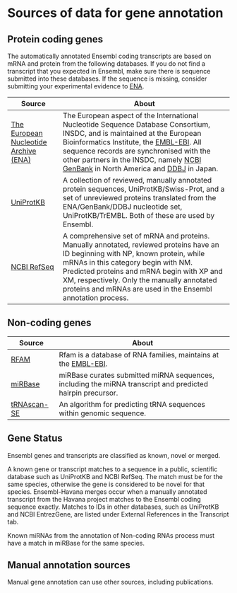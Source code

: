 # Sources of data for gene annotation

## Protein coding genes

The automatically annotated Ensembl coding transcripts are based on mRNA and protein from the following databases. If you do not find a transcript that you expected in Ensembl, make sure there is sequence submitted into these databases. If the sequence is missing, consider submitting your experimental evidence to [ENA](http://www.ebi.ac.uk/ena).


| Source | About |
| --- | --- |
| [The European Nucleotide Archive (ENA)](http://www.ebi.ac.uk/ena) | The European aspect of the International Nucleotide Sequence Database Consortium, INSDC, and is maintained at the European Bioinformatics Institute, the [EMBL-EBI](http://www.ebi.ac.uk/). All sequence records are synchronised with the other partners in the INSDC, namely [NCBI GenBank](https://www.ncbi.nlm.nih.gov/genbank/) in North America and [DDBJ](http://www.ddbj.nig.ac.jp/) in Japan.|
| [UniProtKB](http://www.uniprot.org/) | A collection of reviewed, manually annotated protein sequences, UniProtKB/Swiss-Prot, and a set of unreviewed proteins translated from the ENA/GenBank/DDBJ nucleotide set, UniProtKB/TrEMBL. Both of these are used by Ensembl. |
| [NCBI RefSeq](http://www.ncbi.nlm.nih.gov/RefSeq/) | A comprehensive set of mRNA and proteins. Manually annotated, reviewed proteins have an ID beginning with NP, known protein, while mRNAs in this category begin with NM. Predicted proteins and mRNA begin with XP and XM, respectively. Only the manually annotated proteins and mRNAs are used in the Ensembl annotation process. |

## Non-coding genes

| Source | About |
| --- | --- |
| [RFAM](http://rfam.xfam.org/) | Rfam is a database of RNA families, maintains at the [EMBL-EBI](http://www.ebi.ac.uk/). |
| [miRBase](http://www.mirbase.org/) | miRBase curates submitted miRNA sequences, including the miRNA transcript and predicted hairpin precursor. |
| [tRNAscan-SE](http://lowelab.ucsc.edu/tRNAscan-SE/) | An algorithm for predicting tRNA sequences within genomic sequence. |

## Gene Status

Ensembl genes and transcripts are classified as known, novel or merged.

A known gene or transcript matches to a sequence in a public, scientific database such as UniProtKB and NCBI RefSeq. The match must be for the same species, otherwise the gene is considered to be novel for that species. Ensembl-Havana merges occur when a manually annotated transcript from the Havana project matches to the Ensembl coding sequence exactly. Matches to IDs in other databases, such as UniProtKB and NCBI EntrezGene, are listed under External References in the Transcript tab.

Known miRNAs from the annotation of Non-coding RNAs process must have a match in miRBase for the same species.

## Manual annotation sources

Manual gene annotation can use other sources, including publications.
